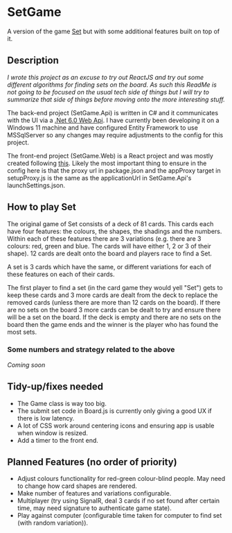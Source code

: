 # SetGame

A version of the game [Set](https://www.playmonster.com/brands/set/) but with some additional features built on top of it.


## Description

*I wrote this project as an excuse to try out ReactJS and try out some different algorithms for finding sets on the board. As such this ReadMe is not going to be focused on the usual tech side of things but I will try to summarize that side of things before moving onto the more interesting stuff.*

The back-end project (SetGame.Api) is written in C# and it communicates with the UI via a [.Net 6.0 Web Api](https://learn.microsoft.com/en-us/aspnet/core/tutorials/min-web-api?view=aspnetcore-6.0&tabs=visual-studio). I have currently been developing it on a Windows 11 machine and have configured Entity Framework to use MSSqlServer so any changes may require adjustments to the config for this project.

The front-end project (SetGame.Web) is a React project and was mostly created following [this](https://learn.microsoft.com/en-us/visualstudio/javascript/tutorial-asp-net-core-with-react?source=recommendations&view=vs-2022). Likely the most important thing to ensure in the config here is that the proxy url in package.json and the appProxy target in setupProxy.js is the same as the applicationUrl in SetGame.Api's launchSettings.json.


## How to play Set
The original game of Set consists of a deck of 81 cards. This cards each have four features: the colours, the shapes, the shadings and the numbers. Within each of these features there are 3 variations (e.g. there are 3 colours: red, green and blue. The cards will have either 1, 2 or 3 of their shape). 12 cards are dealt onto the board and players race to find a Set. 

A set is 3 cards which have the same, or different variations for each of these features on each of their cards.

The first player to find a set (in the card game they would yell "Set") gets to keep these cards and 3 more cards are dealt from the deck to replace the removed cards (unless there are more than 12 cards on the board). If there are no sets on the board 3 more cards can be dealt to try and ensure there will be a set on the board. If the deck is empty and there are no sets on the board then the game ends and the winner is the player who has found the most sets.

### Some numbers and strategy related to the above
*Coming soon*

## Tidy-up/fixes needed
+ The Game class is way too big.
+ The submit set code in Board.js is currently only giving a good UX if there is low latency.
+ A lot of CSS work around centering icons and ensuring app is usable when window is resized.
+ Add a timer to the front end.

## Planned Features (no order of priority)
+ Adjust colours functionality for red-green colour-blind people. May need to change how card shapes are rendered.
+ Make number of features and variations configurable.
+ Multiplayer (try using SignalR, deal 3 cards if no set found after certain time, may need signature to authenticate game state).
+ Play against computer (configurable time taken for computer to find set (with random variation)).
